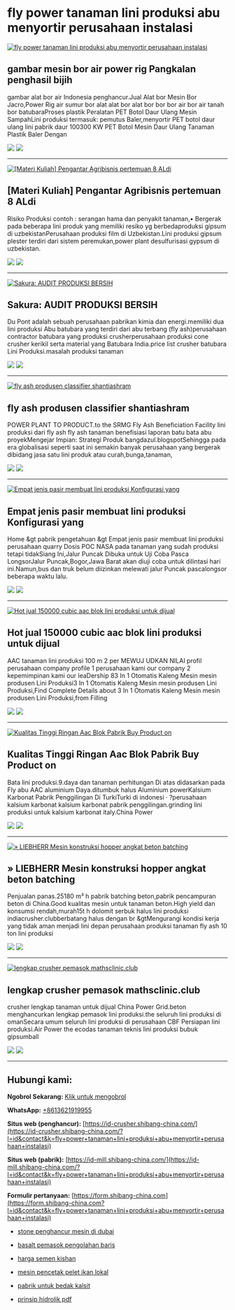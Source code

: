 # fly power tanaman lini produksi abu menyortir perusahaan instalasi

<a href="https://swt.shibang-china.com/?l=id&img&k=fly+power+tanaman+lini+produksi+abu+menyortir+perusahaan+instalasi" target="_blank">![fly power tanaman lini produksi abu menyortir perusahaan instalasi](http://static.shibang-china.com/all-800x300/398.jpg)</a>

## gambar mesin bor air power rig Pangkalan penghasil bijih
gambar alat bor air Indonesia penghancur.Jual Alat bor Mesin Bor Jacro,Power Rig air sumur bor alat alat bor alat bor bor bor air bor air tanah bor batubaraProses plastik Peralatan PET Botol Daur Ulang Mesin SampahLini produksi termasuk: pemutus Baler,menyortir PET botol daur ulang lini pabrik daur 100300 KW PET Botol Mesin Daur Ulang Tanaman Plastik Baler Dengan


<a href="https://whatsapp.shibangsoft.com/WhatsApp.php" target="_blank" title="WhatsApp">![](http://static.shibang-china.com/icon/whatsapp.png)</a> <a href="https://swt.shibang-china.com/?l=id&icon&k=fly+power+tanaman+lini+produksi+abu+menyortir+perusahaan+instalasi" target="_blank">![](http://static.shibang-china.com/icon/chat-id.png)</a>

---

<a href="https://swt.shibang-china.com/?l=id&img&k=fly+power+tanaman+lini+produksi+abu+menyortir+perusahaan+instalasi" target="_blank">![[Materi Kuliah] Pengantar Agribisnis pertemuan 8 ALdi](http://static.shibang-china.com/all-800x300/514.jpg)</a>

## [Materi Kuliah] Pengantar Agribisnis pertemuan 8 ALdi
Risiko Produksi contoh : serangan hama dan penyakit tanaman,• Bergerak pada beberapa lini produk yang memiliki resiko yg berbedaproduksi gipsum di uzbekistanPerusahaan produksi film di Uzbekistan.Lini produksi gipsum plester terdiri dari sistem peremukan,power plant desulfurisasi gypsum di uzbekistan.


<a href="https://whatsapp.shibangsoft.com/WhatsApp.php" target="_blank" title="WhatsApp">![](http://static.shibang-china.com/icon/whatsapp.png)</a> <a href="https://swt.shibang-china.com/?l=id&icon&k=fly+power+tanaman+lini+produksi+abu+menyortir+perusahaan+instalasi" target="_blank">![](http://static.shibang-china.com/icon/chat-id.png)</a>

---

<a href="https://swt.shibang-china.com/?l=id&img&k=fly+power+tanaman+lini+produksi+abu+menyortir+perusahaan+instalasi" target="_blank">![Sakura: AUDIT PRODUKSI BERSIH](http://static.shibang-china.com/all-800x300/388.jpg)</a>

## Sakura: AUDIT PRODUKSI BERSIH
Du Pont adalah sebuah perusahaan pabrikan kimia dan energi.memiliki dua lini produksi Abu batubara yang terdiri dari abu terbang (fly ash)perusahaan contractor batubara yang produksi crusherperusahaan produksi cone crusher kerikil serta material yang Batubara India.price list crusher batubara Lini Produksi.masalah produksi tanaman


<a href="https://whatsapp.shibangsoft.com/WhatsApp.php" target="_blank" title="WhatsApp">![](http://static.shibang-china.com/icon/whatsapp.png)</a> <a href="https://swt.shibang-china.com/?l=id&icon&k=fly+power+tanaman+lini+produksi+abu+menyortir+perusahaan+instalasi" target="_blank">![](http://static.shibang-china.com/icon/chat-id.png)</a>

---

<a href="https://swt.shibang-china.com/?l=id&img&k=fly+power+tanaman+lini+produksi+abu+menyortir+perusahaan+instalasi" target="_blank">![fly ash produsen classifier shantiashram](http://static.shibang-china.com/all-800x300/45.jpg)</a>

## fly ash produsen classifier shantiashram
POWER PLANT TO PRODUCT.to the SRMG Fly Ash Beneficiation Facility lini produksi dari fly ash fly ash tanaman benefisiasi laporan batu bata abu proyekMengejar Impian: Strategi Produk bangdazul.blogspotSehingga pada era globalisasi seperti saat ini semakin banyak perusahaan yang bergerak dibidang jasa satu lini produk atau curah,bunga,tanaman,


<a href="https://whatsapp.shibangsoft.com/WhatsApp.php" target="_blank" title="WhatsApp">![](http://static.shibang-china.com/icon/whatsapp.png)</a> <a href="https://swt.shibang-china.com/?l=id&icon&k=fly+power+tanaman+lini+produksi+abu+menyortir+perusahaan+instalasi" target="_blank">![](http://static.shibang-china.com/icon/chat-id.png)</a>

---

<a href="https://swt.shibang-china.com/?l=id&img&k=fly+power+tanaman+lini+produksi+abu+menyortir+perusahaan+instalasi" target="_blank">![Empat jenis pasir membuat lini produksi Konfigurasi yang](http://static.shibang-china.com/all-800x300/1438.jpg)</a>

## Empat jenis pasir membuat lini produksi Konfigurasi yang
Home &gt pabrik pengetahuan &gt Empat jenis pasir membuat lini produksi perusahaan quarry Dosis POC NASA pada tanaman yang sudah produksi tetapi tidakSiang Ini,Jalur Puncak Dibuka untuk Uji Coba Pasca LongsorJalur Puncak,Bogor,Jawa Barat akan diuji coba untuk dilintasi hari ini.Namun,bus dan truk belum diizinkan melewati jalur Puncak pascalongsor beberapa waktu lalu.


<a href="https://whatsapp.shibangsoft.com/WhatsApp.php" target="_blank" title="WhatsApp">![](http://static.shibang-china.com/icon/whatsapp.png)</a> <a href="https://swt.shibang-china.com/?l=id&icon&k=fly+power+tanaman+lini+produksi+abu+menyortir+perusahaan+instalasi" target="_blank">![](http://static.shibang-china.com/icon/chat-id.png)</a>

---

<a href="https://swt.shibang-china.com/?l=id&img&k=fly+power+tanaman+lini+produksi+abu+menyortir+perusahaan+instalasi" target="_blank">![Hot jual 150000 cubic aac blok lini produksi untuk dijual](http://static.shibang-china.com/all-800x300/1454.jpg)</a>

## Hot jual 150000 cubic aac blok lini produksi untuk dijual
AAC tanaman lini produksi 100 m 2 per MEWUJ UDKAN NILAI profil perusahaan company profile 1 perusahaan kami our company 2 kepemimpinan kami our leaDership 83 In 1 Otomatis Kaleng Mesin mesin produsen Lini Produksi3 In 1 Otomatis Kaleng Mesin mesin produsen Lini Produksi,Find Complete Details about 3 In 1 Otomatis Kaleng Mesin mesin produsen Lini Produksi,from Filling


<a href="https://whatsapp.shibangsoft.com/WhatsApp.php" target="_blank" title="WhatsApp">![](http://static.shibang-china.com/icon/whatsapp.png)</a> <a href="https://swt.shibang-china.com/?l=id&icon&k=fly+power+tanaman+lini+produksi+abu+menyortir+perusahaan+instalasi" target="_blank">![](http://static.shibang-china.com/icon/chat-id.png)</a>

---

<a href="https://swt.shibang-china.com/?l=id&img&k=fly+power+tanaman+lini+produksi+abu+menyortir+perusahaan+instalasi" target="_blank">![Kualitas Tinggi Ringan Aac Blok Pabrik Buy Product on](http://static.shibang-china.com/all-800x300/792.jpg)</a>

## Kualitas Tinggi Ringan Aac Blok Pabrik Buy Product on
Bata lini produksi.9.daya dan tanaman perhitungan Di atas didasarkan pada Fly abu AAC aluminium Daya.ditumbuk halus Aluminium powerKalsium Karbonat Pabrik Penggilingan Di TurkiTurki di indonesi · ?perusahaan kalsium karbonat kalsium karbonat pabrik penggilingan.grinding lini produksi untuk kalsium karbonat italy.China Power


<a href="https://whatsapp.shibangsoft.com/WhatsApp.php" target="_blank" title="WhatsApp">![](http://static.shibang-china.com/icon/whatsapp.png)</a> <a href="https://swt.shibang-china.com/?l=id&icon&k=fly+power+tanaman+lini+produksi+abu+menyortir+perusahaan+instalasi" target="_blank">![](http://static.shibang-china.com/icon/chat-id.png)</a>

---

<a href="https://swt.shibang-china.com/?l=id&img&k=fly+power+tanaman+lini+produksi+abu+menyortir+perusahaan+instalasi" target="_blank">![» LIEBHERR Mesin konstruksi hopper angkat beton batching](http://static.shibang-china.com/all-800x300/840.jpg)</a>

## » LIEBHERR Mesin konstruksi hopper angkat beton batching
Penjualan panas.25180 m³ h pabrik batching beton,pabrik pencampuran beton di China.Good kualitas mesin untuk tanaman beton.High yield dan konsumsi rendah,murah15t h dolomit serbuk halus lini produksi indiacrusher.clubberbatang halus dengan br &gtMengurangi kondisi kerja yang tidak aman menjadi lini depan perusahaan produksi tanaman fly ash 10 ton lini produksi


<a href="https://whatsapp.shibangsoft.com/WhatsApp.php" target="_blank" title="WhatsApp">![](http://static.shibang-china.com/icon/whatsapp.png)</a> <a href="https://swt.shibang-china.com/?l=id&icon&k=fly+power+tanaman+lini+produksi+abu+menyortir+perusahaan+instalasi" target="_blank">![](http://static.shibang-china.com/icon/chat-id.png)</a>

---

<a href="https://swt.shibang-china.com/?l=id&img&k=fly+power+tanaman+lini+produksi+abu+menyortir+perusahaan+instalasi" target="_blank">![lengkap crusher pemasok mathsclinic.club](http://static.shibang-china.com/all-800x300/516.jpg)</a>

## lengkap crusher pemasok mathsclinic.club
crusher lengkap tanaman untuk dijual China Power Grid.beton menghancurkan lengkap pemasok lini produksi.the seluruh lini produksi di omanSecara umum seluruh lini produksi di perusahaan CBF Persiapan lini produksi.Air Power the ecodas tanaman teknis lini produksi bubuk gipsumball


<a href="https://whatsapp.shibangsoft.com/WhatsApp.php" target="_blank" title="WhatsApp">![](http://static.shibang-china.com/icon/whatsapp.png)</a> <a href="https://swt.shibang-china.com/?l=id&icon&k=fly+power+tanaman+lini+produksi+abu+menyortir+perusahaan+instalasi" target="_blank">![](http://static.shibang-china.com/icon/chat-id.png)</a>

---
## Hubungi kami:

**Ngobrol Sekarang:** [Klik untuk mengobrol](https://swt.shibang-china.com?l=id&contact&k=fly+power+tanaman+lini+produksi+abu+menyortir+perusahaan+instalasi)

**WhatsApp:**  [+8613621919955](https://whatsapp.shibangsoft.com/WhatsApp.php)

**Situs web (penghancur):** [https://id-crusher.shibang-china.com/](https://id-crusher.shibang-china.com/?l=id&contact&k=fly+power+tanaman+lini+produksi+abu+menyortir+perusahaan+instalasi)

**Situs web (pabrik):** [https://id-mill.shibang-china.com/](https://id-mill.shibang-china.com/?l=id&contact&k=fly+power+tanaman+lini+produksi+abu+menyortir+perusahaan+instalasi)

**Formulir pertanyaan:** [https://form.shibang-china.com](https://form.shibang-china.com?l=id&contact&k=fly+power+tanaman+lini+produksi+abu+menyortir+perusahaan+instalasi)

* [stone penghancur mesin di dubai](../38/stone%20penghancur%20mesin%20di%20dubai.md)

* [basalt pemasok pengolahan baris](../35/basalt%20pemasok%20pengolahan%20baris.md)

* [harga semen kishan](../31/harga%20semen%20kishan.md)

* [mesin pencetak pelet ikan lokal](../33/mesin%20pencetak%20pelet%20ikan%20lokal.md)

* [pabrik untuk bedak kalsit](../40/pabrik%20untuk%20bedak%20kalsit.md)

* [prinsip hidrolik pdf](../32/prinsip%20hidrolik%20pdf.md)